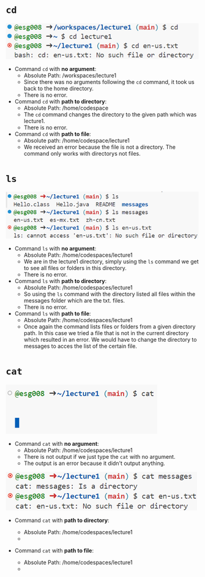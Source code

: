 # `cd` 
![](cd.png)

* Command `cd` with **no argument**:
  - Absolute Path: /workspaces/lecture1
  - Since there was no arguments following the `cd` command, it took us back to the home directory.
  - There is no error.
* Command `cd` with **path to directory**:
  - Absolute Path: /home/codespace
  - The `cd` command changes the directory to the given path which was lecture1.
  - There is no error.
* Command `cd` with **path to file**:
  - Absolute path: /home/codespace/lecture1
  - We received an error because the file is not a directory. The command only works with directorys not files.
    
# `ls` 
![](ls.png)

* Command `ls` with **no argument**:
  - Absolute Path: /home/codespaces/lecture1
  - We are in the lecture1 directory, simply using the `ls` command we get to see all files or folders in this directory.
  - There is no error.
* Command `ls` with **path to directory**:
  - Absolute Path: /home/codespaces/lecture1
  - So using the `ls` command with the directory listed all files within the messages folder which are the txt. files. 
  - There is no error.
* Command `ls` with **path to file**:
  - Absolute Path: /home/codespaces/lecture1
  - Once again the command lists files or folders from a given directory path. In this case we tried a file that is not in the current directory which resulted in an error. We would have to change the directory to messages to acces the list of the certain file.

# `cat` 
![](caterror.png)
* Command `cat` with **no argument**:
  - Absolute Path: /home/codespaces/lecture1
  - There is not output if we just type the `cat` with no argument.
  - The output is an error because it didn't output anything.
    
![](cat.png)

* Command `cat` with **path to directory**:
  - Absolute Path: /home/codespaces/lecture1
  - 

* Command `cat` with **path to file**:
  - Absolute Path: /home/codespaces/lecture1
  - 

